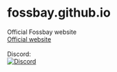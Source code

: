 # fossbay.github.io
Official Fossbay website <br>
<a href="https://fossbay.github.io/" target="_blank">Official website</a>
<br>
<br>
Discord:  
<a href="https://discord.gg/j2rRgZPCAk" target="_blank">
  <img alt="Discord" src="https://img.shields.io/badge/Discord-open-brightgreen" />
